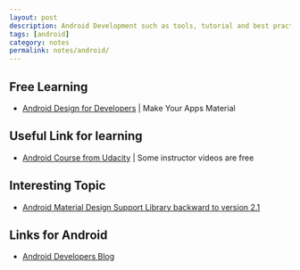 ```yaml
---
layout: post
description: Android Development such as tools, tutorial and best practices
tags: [android]
category: notes
permalink: notes/android/
---
```


## Free Learning
- [Android Design for Developers](https://www.udacity.com/course/android-design-for-developers--ud862) | Make Your Apps Material

## Useful Link for learning
- [Android Course from Udacity](https://www.udacity.com/courses/android) | Some instructor videos are free

## Interesting Topic
- [Android Material Design Support Library backward to version 2.1](http://android-developers.blogspot.com/2015/05/android-design-support-library.html)

## Links for Android
- [Android Developers Blog](http://android-developers.blogspot.com/)
